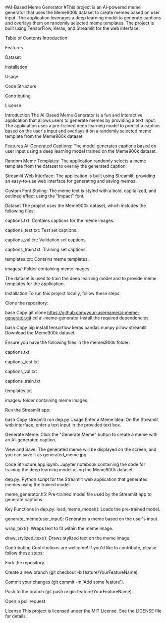 #AI-Based Meme Generator
#This project is an AI-powered meme generator that uses the Meme900k dataset to create memes based on user input. The application leverages a deep learning model to generate captions and overlays them on randomly selected meme templates. The project is built using TensorFlow, Keras, and Streamlit for the web interface.

Table of Contents
Introduction

Features

Dataset

Installation

Usage

Code Structure

Contributing

License

Introduction
The AI-Based Meme Generator is a fun and interactive application that allows users to generate memes by providing a text input. The application uses a pre-trained deep learning model to predict a caption based on the user's input and overlays it on a randomly selected meme template from the Meme900k dataset.

Features
AI-Generated Captions: The model generates captions based on user input using a deep learning model trained on the Meme900k dataset.

Random Meme Templates: The application randomly selects a meme template from the dataset to overlay the generated caption.

Streamlit Web Interface: The application is built using Streamlit, providing an easy-to-use web interface for generating and saving memes.

Custom Font Styling: The meme text is styled with a bold, capitalized, and outlined effect using the "Impact" font.

Dataset
The project uses the Meme900k dataset, which includes the following files:

captions.txt: Contains captions for the meme images.

captions_test.txt: Test set captions.

captions_val.txt: Validation set captions.

captions_train.txt: Training set captions.

templates.txt: Contains meme templates.

images/: Folder containing meme images.

The dataset is used to train the deep learning model and to provide meme templates for the application.

Installation
To run this project locally, follow these steps:

Clone the repository:

bash
Copy
git clone https://github.com/your-username/ai-meme-generator.git
cd ai-meme-generator
Install the required dependencies:

bash
Copy
pip install tensorflow keras pandas numpy pillow streamlit
Download the Meme900k dataset:

Ensure you have the following files in the memes900k folder:

captions.txt

captions_test.txt

captions_val.txt

captions_train.txt

templates.txt

images/ folder containing meme images.

Run the Streamlit app:

bash
Copy
streamlit run dep.py
Usage
Enter a Meme Idea: On the Streamlit web interface, enter a text input in the provided text box.

Generate Meme: Click the "Generate Meme" button to create a meme with an AI-generated caption.

View and Save: The generated meme will be displayed on the screen, and you can save it as generated_meme.jpg.

Code Structure
app.ipynb: Jupyter notebook containing the code for training the deep learning model using the Meme900k dataset.

dep.py: Python script for the Streamlit web application that generates memes using the trained model.

meme_generator.h5: Pre-trained model file used by the Streamlit app to generate captions.

Key Functions in dep.py:
load_meme_model(): Loads the pre-trained model.

generate_meme(user_input): Generates a meme based on the user's input.

wrap_text(): Wraps text to fit within the meme image.

draw_stylized_text(): Draws stylized text on the meme image.

Contributing
Contributions are welcome! If you'd like to contribute, please follow these steps:

Fork the repository.

Create a new branch (git checkout -b feature/YourFeatureName).

Commit your changes (git commit -m 'Add some feature').

Push to the branch (git push origin feature/YourFeatureName).

Open a pull request.

License
This project is licensed under the MIT License. See the LICENSE file for details.
